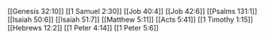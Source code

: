 [[Genesis 32:10]]
[[1 Samuel 2:30]]
[[Job 40:4]]
[[Job 42:6]]
[[Psalms 131:1]]
[[Isaiah 50:6]]
[[Isaiah 51:7]]
[[Matthew 5:11]]
[[Acts 5:41]]
[[1 Timothy 1:15]]
[[Hebrews 12:2]]
[[1 Peter 4:14]]
[[1 Peter 5:6]]
